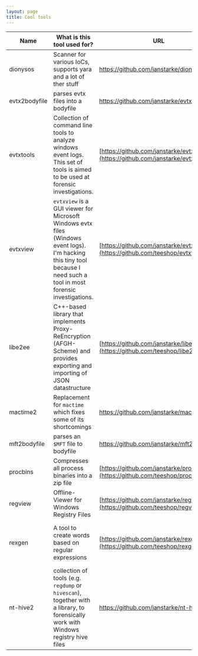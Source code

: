 ```yaml
---
layout: page
title: Cool tools
---
```


| Name | What is this tool used for? | URL | Status |
|-|-|-|-| 
|dionysos | Scanner for various IoCs, supports yara and a lot of ther stuff | <https://github.com/janstarke/dionysos> | ![Crates.io](https://img.shields.io/crates/v/dionysos) ![Crates.io (latest)](https://img.shields.io/crates/dv/dionysos)
|evtx2bodyfile|parses evtx files into a bodyfile | https://github.com/janstarke/evtx2bodyfile | ![Crates.io](https://img.shields.io/crates/v/evtx2bodyfile) ![Crates.io (latest)](https://img.shields.io/crates/dv/evtx2bodyfile) |
|evtxtools | Collection of command line tools to analyze windows event logs. This set of tools is aimed to be used at forensic investigations. | [https://github.com/janstarke/evtxtools](https://github.com/janstarke/evtxtools)|![Crates.io](https://img.shields.io/crates/v/evtxtools) ![Crates.io (latest)](https://img.shields.io/crates/dv/evtxtools) |
|evtxview | `evtxview` is a GUI viewer for Microsoft Windows evtx files (Windows event logs). I'm hacking this tiny tool because I need such a tool in most forensic investigations. | [https://github.com/janstarke/evtxview](https://github.com/teeshop/evtxview) | final, but boring |
|libe2ee|C++-based library that implements Proxy-ReEncryption (AFGH-Scheme) and provides exporting and importing of JSON datastructure|[https://github.com/janstarke/libe2ee](https://github.com/teeshop/libe2ee)| PoC, abondened|
|mactime2| Replacement for `mactime` which fixes some of its shortcomings | <https://github.com/janstarke/mactime2> | ![Crates.io](https://img.shields.io/crates/v/mactime2) ![Crates.io (latest)](https://img.shields.io/crates/dv/mactime2) ![Codecov](https://img.shields.io/codecov/c/github/janstarke/mactime2) |
|mft2bodyfile|parses an `$MFT` file to bodyfile | https://github.com/janstarke/mft2bodyfile |[![Crate](https://img.shields.io/crates/v/mft2bodyfile.svg)](https://crates.io/crates/mft2bodyfile) ![Crates.io](https://img.shields.io/crates/d/mft2bodyfile)|
|procbins|Compresses all process binaries into a zip file|[https://github.com/janstarke/procbins](https://github.com/teeshop/procbins)|[![Crates.io](https://img.shields.io/crates/v/procbins)](https://img.shields.io/crates/v/procbins) ![Crates.io](https://img.shields.io/crates/d/procbins)|
|regview|Offline-Viewer for Windows Registry Files|[https://github.com/janstarke/regview](https://github.com/teeshop/regview)| ![Crates.io](https://img.shields.io/crates/v/regview) ![Crates.io (latest)](https://img.shields.io/crates/dv/regview) |
|rexgen|A tool to create words based on regular expressions|[https://github.com/janstarke/rexgen](https://github.com/teeshop/rexgen)|![GitHub release (latest SemVer)](https://img.shields.io/github/v/release/janstarke/rexgen) ![GitHub issues](https://img.shields.io/github/issues/janstarke/rexgen)|
|nt-hive2|collection of tools (e.g. `regdump` or `hivescan`), together with a library, to forensically work with Windows registry hive files|<https://github.com/janstarke/nt-hive2>| ![Crates.io](https://img.shields.io/crates/v/nt-hive2) ![Crates.io (latest)](https://img.shields.io/crates/dv/nt-hive2)
